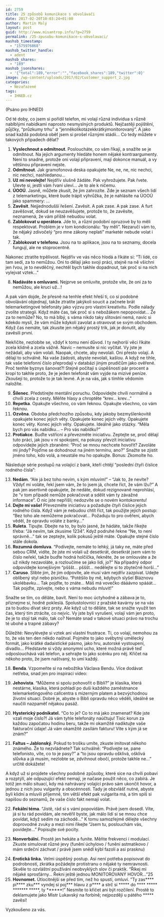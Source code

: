 ```yaml
---
id: 2759
title: 25 způsobů komunikace s obvolávači
date: 2017-02-20T10:03:24+01:00
author: Martin Malý
layout: post
guid: http://www.misantrop.info/?p=2759
permalink: /25-zpusobu-komunikace-s-obvolavaci/
mashsb_timestamp:
  - "1575976868"
mashsb_twitter_handle:
  - adent
mashsb_shares:
  - "189"
mashsb_jsonshares:
  - '{"total":189,"error":"","facebook_shares":189,"twitter":0}'
image: /wp-content/uploads/2017/02/Customer_support_2.jpg
categories:
  - Nezařazené
tags:
  - IHNED.cz
---
```

(Psáno pro IHNED)

Od té doby, co jsem si pořídil telefon, mi volají různá individua s různě nablblými nabídkami naprosto nesmyslných produktů. Nejčastěji pojištění, půjčky, “průzkumy trhu” a “jenněkolikotázekkrátkýmonitorovaný”. A jako snad každá podobná oběť jsem si prošel různými stádii… Co tedy můžete v takových případech dělat?

  1. **Vyslechnout a odmítnout**. Posloucháte, co vám říkají, a snažíte se je odmítnout. Na jejich argumenty hledáte honem nějaké kontraargumenty. Není to snadné, protože oni volají připravení, mají dokonce manuál, a vy většinou připravení nejste.
  2. **Odmítnout**. Jak gramofonová deska opakujete Ne, ne, ne, nic nechci, nic nechci, nashledanou…
  3. **Už mi nevolejte!** Nejdřív slušně žádáte. Pak vyhrožujete. Pak řvete. Ulevte si, jestli vám řvaní uleví… Je to ale k ničemu.
  4. **ÚOOÚ**. Jasně, můžete zkusit, že jim zahrozíte. Zde je seznam všech lidí z telemarketingu, které bude trápit výhrůžka, že je nahlásíte na ÚOOÚ jako spammery: &#8230;
  5. **Zavěsit**. Nejjednodušší řešení. Zavěsit. A pak zase. A pak zase. A furt zavěšovat, dokud se neuzavěšujete, protože to, že zavěsíte, neznamená, že vám příště nebudou volat.
  6. **Zablokovat u operátora**. Jde to, a různí podobní opruzové by to měli respektovat. Problém je v tom kondicionálu: “by měli”. Nezaručí vám to, že nějaký zdivočelý “pro mne zákony neplatí” marketér nebude volat i tak.
  7. **Zablokovat v telefonu**. Jsou na to aplikace, jsou na to seznamy, docela fungují, ale ne stoprocentně.

Nakonec ztratíte trpělivost. Nejdřív ve vás něco hlodá a říkáte si: “Ti lidé, co tam sedí, za to nemůžou. Oni to dělají jako svoji práci, stejně na ně všichni jen řvou, je to nevděčný, nechtěl bych takhle dopadnout, tak proč si na nich vylejvat vztek…”

<ol start="8">
  <li>
    <strong>Nadáváte s omluvami.</strong> Nejprve se omluvíte, protože víte, že oni za to nemůžou, ale kruci už…!
  </li>
</ol>

A pak vám dojde, že přesně na tenhle efekt hřeší ti, co si podobné obvolávání objednají, takže ztratíte jakýkoli soucit a začnete brát telemarketingové telefonáty jako výzvu pro vlastní kreativitu. Podle nálady zvolíte strategii. Když máte čas, tak proč si s nebožákem nepopovídat… Že za to nemůže? No, to má blbý, s váma nikdo taky slitování nemá, navíc si kdekdo myslí, že vám může kdykoli zavolat a otravovat se svým obchodem. Když čas nemáte, tak zkusíte jen nějaký prostý trik, jak je donutit, aby zavěsili první.

Nekřičíte, nezlobíte se, vždyť k tomu není důvod. I ty nejhorší věci říkáte zcela klidně a zcela vážně. Navíc &#8211; nemusíte si nic vyčítat. Vy jste je nežádali, aby vám volali. Naopak, chcete, aby nevolali. Oni přesto volají. A dělají to schválně. Na vaše žádosti, abyste nevolali, kašlou. A když ne tihle, tak vaše telefonní číslo přeprodají v databázi jiným prudičům jako ověřené. Proč tenhle byznys šanovat?! Stejně počítají s úspěšností pár procent a kropí to takhle proto, že je jeden telefonát vám vyjde na mizivé peníze. Zkoušejí to, protože to je tak levné. A je na vás, jak s tímhle vědomím naložíte.

<ol start="9">
  <li>
    <strong>Šílenec</strong>. Předstírejte mentální poruchu. Odpovídejte chvíli normálně a chvíli zcela z cesty. Měňte hlasy a chroptěte “krev… krev…”
  </li>
  <li>
    <strong>Repetka</strong>. Opakujte všechno, co vám řeknou. Opakujte všechno, co vám řeknou.
  </li>
  <li>
    <strong>Ozvěna</strong>. Obdoba předchozího způsobu, kdy jakoby bezmyšlenkovitě opakujete konec jejich věty. Opakujete konec jejich věty. Opakujete konec věty. Konec jejich věty. Opakujete. Ideálně jako otázky. “Měla bych pro vás nabídku… &#8211; Pro vás nabídku?”
  </li>
  <li>
    <strong>Protiakce</strong>. Buďte vstřícní a převezměte iniciativu. Zeptejte se, proč dělají tuto práci, jak jsou v ní spokojeni, na pokusy převzít iniciativu odpovídejte jejich zbraněmi: “Proč se mnou nechcete hovořit? Zavoláte mi jindy? Pojďme se dohodnout na jiném termínu, ano?” Snažte se zjistit jméno toho, kdo volá, a neustále mu ho opakujte. Bonus: Zkomolte ho.
  </li>
</ol>

Následuje série postupů na volající z bank, kteří chtějí “poslední čtyři číslice rodného čísla”:

<ol start="13">
  <li>
    <strong>Nedám</strong>. “Ale já bez toho nevím, s kým mluvím!” &#8211; “Jak to, že nevíte? Vždyť mi voláte, řekl jsem vám, že to jsem já, chcete říct, že vám lžu?” A pak jen asertivně opakujete, že nedáte, dokud rezignovaně neprohlásí, že “v tom případě nemůže pokračovat a sdělit vám ty závažné informace”. O nic jste nepřišli; nedozvíte se o novém kontokorentu!
  </li>
  <li>
    <strong>Dejte mi vaše!</strong> Převezměte iniciativu a požadujte čtyři číslice jejich rodného čísla. Když vám je nebudou chtít říct, tak použijte jejich postup: “Bez toho ale nemůžeme pokračovat… Požaduju to pro ověření, abych věděl, že opravdu voláte z banky…”
  </li>
  <li>
    <strong>Ruleta</strong>. Tipujte. Dbejte na to, by bylo jasné, že hádáte, takže říkejte třeba: “Já nevím, tak zkusíme 1234”. Když podruhé řekne “Ne, to není správně&#8230;” tak se zeptejte, kolik pokusů ještě máte. Opakujte stejné číslo stále dokola.
  </li>
  <li>
    <strong>Rozumná domluva</strong>. “Podívejte, nemáte to lehký, já taky ne, máte před sebou CRM, vidíte, že jste mi volali už desetkrát, desetkrát jsem vám to číslo neřekl, takže buďte hodná holčička, řekněte, že se omlouváte a že už nikdy nezavoláte, a rozloučíme se jako lidi, jo?” Na případný odpor odpovídejte konejšivým “pšššt… pšššt… nedělejte si to zbytečně horší…”
  </li>
  <li>
    <strong>Caruso</strong>. Slibte jim, že jim odpovíte, ale musí vám nejdřív zazpívat. Udejte oblíbený styl nebo písničku. “Potěšilo by mě, kdybych slyšel Bláznovu ukolébavku… Tak pojďte, to znáte… Máš má vovečko dááávno spááát… Tak pojďte, zpívejte, nebo s váma nebudu mluvit!”
  </li>
</ol>

Snažte se tím, co děláte, bavit. Není to moc úctyhodné a zábava je to, přiznejme si, hodně pokleslá. Spolustolovníci z pražské kavárny se na vás za to budou dívat skrz prsty. Ale když už to děláte, tak se snažte využít ten čas, který tím ztrácíte, co nejvíc. Vy jste byli vyrušeni, volají vám jen proto, že je to stojí tak málo, tak co? Nemáte snad v takové situaci právo na trochu té ubohé a trapné zábavy?

Důležité: Nevylévejte si vztek ani vlastní frustrace. Ti, co volají, nemohou za to, že vás ten den někdo naštval. Pojměte to jako svébytný umělecký formát, jako krátké dadaistické pásmo, jako hru, autorské vystoupení, divadlo… Představte si vždy anonymní ucho, které možná právě teď odposlouchává váš telefon, a sehrajte to jako scénku pro něj. Křičet na někoho proto, že jsem naštvaný, to umí každý.

<ol start="18">
  <li>
    <strong>Benda</strong>. Vzpomeňte si na nebožtíka Václava Bendu. Více dodávat netřeba, snad jen pro inspiraci video:<br />
  </li>
</ol>

<ol start="19">
  <li>
    <strong>Jehovista</strong>. “Můžeme si spolu pohovořit o Bibli?” je klasika, která nestárne, klasika, která pohladí po duši každého zaměstnance telemarketingového callcentra s mizerným platem a bezvýchodnou životní situací. Dobré je, abyste o Bibli opravdu něco věděli, ideálně se naučili nazpaměť nějakou pasáž.
  </li>
</ol>

<ol start="20">
  <li>
    <strong>Hysterický podnikatel.</strong> “Co to je? Co to má jako znamenat? Kde jste vzali moje číslo?! Já vám tyhle telefonáty naúčtuju! Tisíc korun za každou započatou hodinu beru, takže mi okamžitě nadiktujte vaše fakturační údaje! Já vám okamžitě zasílám fakturu! Víte s kým já se znám?”
  </li>
</ol>

<ol start="21">
  <li>
    <strong>Faltus &#8211; Jablonský.</strong> Pokud to trošku umíte, zkuste imitovat někoho známého. Že to nezvládnete? Tak schválně: “Podívejte se, pane telefonisto, víte, co to je pasy?” a “to jsou opravdu ošklivá, ošklivá slůvka a já musím, nezlobte se, zdvihnout obočí, protože takhle ne…” určitě dokážete!
  </li>
</ol>

A když už si projdete všechny podobné způsoby, které sice na chvíli pobaví a rozptýlí, ale odpuzující efekt nemají, je načase použít něco, co zabírá. Je totiž jen málo situací, kdy má nahrávaný volající právo sám ukončit hovor, a jednou z nich jsou vulgarity a obscénnosti. Tady je obzvlášť nutné, abyste byli klidní a mluvili příjemně, tím větší efekt pak vulgarita má, a tím spíš si napíšou do seznamů, že vaše číslo fakt nemají volat.

<ol start="22">
  <li>
    <strong>Fekální téma</strong>. “Jistě, rád si s vámi popovídám. Právě jsem dosedl. Víte, já si tu rád povídám, ale nevěřil byste, jak málo lidí si se mnou chce povídat, když sedím na záchodě…” K tomu samozřejmě dělejte všechny doprovodné zvuky a mezi nimi říkejte “Jsem tu, poslouchám vás, povídejte…” Popisujte své pocity.
  </li>
</ol>

<ol start="23">
  <li>
    <strong>Nonverbální.</strong> Prostě jen hekáte a funíte. Měňte frekvenci i modulaci. Zkuste simulovat různé jevy (funění úchylovo / funění astmatikovo / mám srdeční záchvat / právě jsem snědl kýbl fazolí a asi prasknu)
  </li>
</ol>

<ol start="24">
  <li>
    <strong>Erotická linka.</strong> Velmi úspěšný postup. Asi není potřeba popisovat do podrobností, zkrátka požádejte protistranu o nějaké ty nemravnosti. Skvěle to ozvláštní používání neobvyklých slov či praktik. “Říkej mi nějaké sprosťárny… Řekni ještě jednou MONITOROVANÝ HOVOR…”25
  </li>
  <li>
    <strong> Hovnomet.</strong> Útlocitnější se před tím, než ho spustí, omluví. ”Ty zas**** pí**** zku*** vyndej si poj*** hlavu z p**** a strč si ***** do **** ***** ******* *****, ty ******!” Nesmíte to křičet ani být rozčilení. Prostě to deklamujete jako Mistr Lukavský na forbíně; nejpozději u pátého ***** zavěsí!
  </li>
</ol>

Vyzkoušeno za vás.